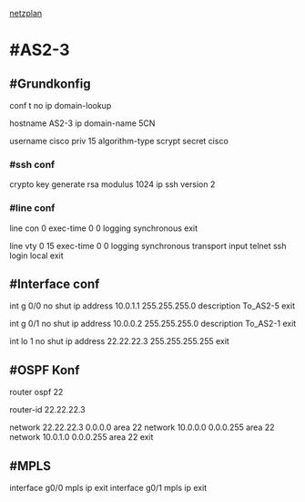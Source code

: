 [netzplan](../angabe/netzplan.md)
# #AS2-3

## #Grundkonfig
conf t
no ip domain-lookup

hostname AS2-3
ip domain-name 5CN

username cisco priv 15 algorithm-type scrypt secret cisco

### #ssh conf
crypto key generate rsa modulus 1024
ip ssh version 2


### #line conf

line con 0 
exec-time 0 0
logging synchronous
exit

line vty 0 15
exec-time 0 0
logging synchronous
transport input telnet ssh
login local
exit


## #Interface conf

int g 0/0
no shut
ip address 10.0.1.1 255.255.255.0
description To_AS2-5
exit

int g 0/1
no shut
ip address 10.0.0.2 255.255.255.0
description To_AS2-1
exit

int lo 1
no shut
ip address 22.22.22.3 255.255.255.255
exit

## #OSPF Konf

router ospf 22

router-id 22.22.22.3 

network 22.22.22.3 0.0.0.0 area 22
network 10.0.0.0 0.0.0.255 area 22
network 10.0.1.0 0.0.0.255 area 22
exit

## #MPLS
interface g0/0
mpls ip
exit
interface g0/1
mpls ip
exit
